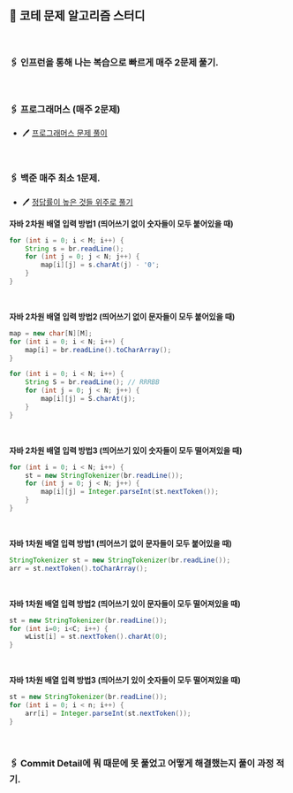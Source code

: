 ## 🐬 코테 문제 알고리즘 스터디 <br>

<br>

### 🖇️ 인프런을 통해 나는 복습으로 빠르게 매주 2문제 풀기.
<br>

### 🖇️ 프로그래머스 (매주 2문제)
- 🖊️ [프로그래머스 문제 풀이](https://school.programmers.co.kr/learn/challenges?order=recent&statuses=unsolved%2Csolved&levels=1%2C2%2C3%2C4&languages=java&partIds=56388%2C56389%2C58464%2C37527%2C31236%2C25448%2C21366%2C20069%2C17214%2C12286%2C9317%2C22586%2C18498%2C17931%2C300%2C301%2C17615%2C6174%2C18952%2C21163%2C23708%2C6173%2C22941%2C49441%2C49442%2C44139%2C33882)

<br>

### 🖇️ 백준 매주 최소 1문제.
- 🖊️ [정답률이 높은 것들 위주로 풀기](https://github.com/tony9402/baekjoon/tree/main/data_structure)

**자바 2차원 배열 입력 방법1 (띄어쓰기 없이 숫자들이 모두 붙어있을 때)**
```java
for (int i = 0; i < M; i++) {
    String s = br.readLine();
    for (int j = 0; j < N; j++) {
        map[i][j] = s.charAt(j) - '0';
    }
}
```

<br>

**자바 2차원 배열 입력 방법2 (띄어쓰기 없이 문자들이 모두 붙어있을 때)**
```java
map = new char[N][M];
for (int i = 0; i < N; i++) {
    map[i] = br.readLine().toCharArray();
}

for (int i = 0; i < N; i++) {
    String S = br.readLine(); // RRRBB
    for (int j = 0; j < N; j++) {
        map[i][j] = S.charAt(j);
    }
}
```

<br>

**자바 2차원 배열 입력 방법3 (띄어쓰기 있이 숫자들이 모두 떨어져있을 때)**
```java
for (int i = 0; i < N; i++) {
    st = new StringTokenizer(br.readLine());
    for (int j = 0; j < N; j++) {
        map[i][j] = Integer.parseInt(st.nextToken());
    }
}
```

<br>

**자바 1차원 배열 입력 방법1 (띄어쓰기 없이 문자들이 모두 붙어있을 때)**
```java
StringTokenizer st = new StringTokenizer(br.readLine());
arr = st.nextToken().toCharArray();
```

<br>

**자바 1차원 배열 입력 방법2 (띄어쓰기 있이 문자들이 모두 떨어져있을 때)**
```java
st = new StringTokenizer(br.readLine());
for (int i=0; i<C; i++) {
    wList[i] = st.nextToken().charAt(0);
}
```

<br>

**자바 1차원 배열 입력 방법3 (띄어쓰기 있이 숫자들이 모두 떨어져있을 때)**
```java
st = new StringTokenizer(br.readLine());
for (int i = 0; i < n; i++) {
    arr[i] = Integer.parseInt(st.nextToken());
}
```

<br>

### 🖇️ Commit Detail에 뭐 때문에 못 풀었고 어떻게 해결했는지 풀이 과정 적기.
